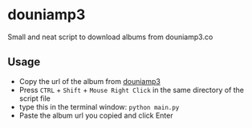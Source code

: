 # douniamp3
Small and neat script to download albums from douniamp3.co

## Usage

- Copy the url of the album from [douniamp3](https://douniamp3.co/)
- Press `CTRL` + `Shift` + `Mouse Right Click` in the same directory of the script file
- type this in the terminal window: `python main.py`
- Paste the album url you copied and click Enter
